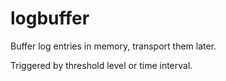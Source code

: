
logbuffer
==========

Buffer log entries in memory, transport them later. 

Triggered by threshold level or time interval.

